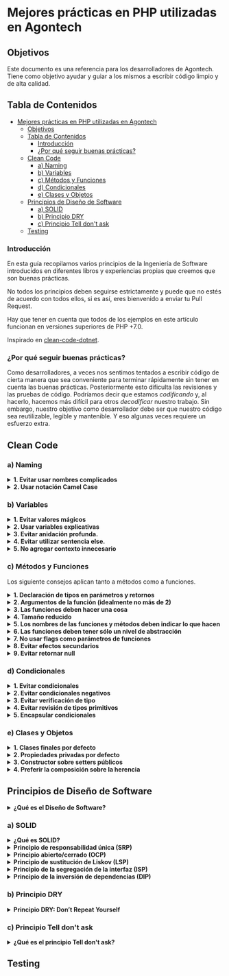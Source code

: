 # Mejores prácticas en PHP utilizadas en Agontech

## Objetivos

Este documento es una referencia para los desarrolladores de Agontech.
Tiene como objetivo ayudar y guiar a los mismos a escribir código limpio y de alta calidad.

## Tabla de Contenidos

- [Mejores prácticas en PHP utilizadas en Agontech](#mejores-prácticas-en-php-utilizadas-en-agontech)
  - [Objetivos](#objetivos)
  - [Tabla de Contenidos](#tabla-de-contenidos)
    - [Introducción](#introducción)
    - [¿Por qué seguir buenas prácticas?](#por-qué-seguir-buenas-prácticas)
  - [Clean Code](#clean-code)
    - [a) Naming](#a-naming)
    - [b) Variables](#b-variables)
    - [c) Métodos y Funciones](#c-métodos-y-funciones)
    - [d) Condicionales](#d-condicionales)
    - [e) Clases y Objetos](#e-clases-y-objetos)
  - [Principios de Diseño de Software](#principios-de-diseño-de-software)
    - [a) SOLID](#a-solid)
    - [b) Principio DRY](#b-principio-dry)
    - [c) Principio Tell don't ask](#c-principio-tell-dont-ask)
  - [Testing](#testing)

### <a name="intro">Introducción</a>

En esta guía recopilamos varios principios de la Ingeniería de Software introducidos en diferentes libros y experiencias propias que creemos que son buenas prácticas.

No todos los principios deben seguirse estrictamente y puede que no estés de acuerdo con todos ellos, si es así, eres bienvenido a enviar tu Pull Request.

Hay que tener en cuenta que todos de los ejemplos en este artículo funcionan en versiones superiores de PHP +7.0.

Inspirado en [clean-code-dotnet](https://github.com/thangchung/clean-code-dotnet/blob/master/README.md).

### <a name="best-practices">¿Por qué seguir buenas prácticas?</a>

Como desarrolladores, a veces nos sentimos tentados a escribir código de cierta manera que sea conveniente para terminar rápidamente sin tener en cuenta las buenas prácticas. Posteriormente esto dificulta las revisiones y las pruebas de código.
Podríamos decir que estamos _codificando_ y, al hacerlo, hacemos más difícil para otros _decodificar_ nuestro trabajo. Sin embargo, nuestro objetivo como desarrollador debe ser que nuestro código sea reutilizable, legible y mantenible. Y eso algunas veces requiere un esfuerzo extra.

## Clean Code

### a) Naming

<details>
  <summary><b>1. Evitar usar nombres complicados</b></summary>
Un buen nombre permite que los desarrolladores entiendan fácilmente el código. El nombre debe reflejar lo que hace y dar contexto.

**Mal:**

```php
$ymdstr = $moment->format('y-m-d');
```

**Bien:**

```php
$currentDate = $moment->format('y-m-d');
```

**[⬆ Volver](#tabla-de-contenidos)**

</details>

<details>
  <summary><b>2. Usar notación Camel Case</b></summary>

Usar la [notación CamelCase](https://en.wikipedia.org/wiki/Camel_case) para variables, clases, métodos y funciones.

**Mal:**

```php
$customerphone = '1134971828';

public function calculate_product_price(int $productid, int $quantity)
{
    // some logic
}
```

**Bien:**

```php
$customerPhone = '1134971828';

public function calculateProductPrice(int $productId, int $quantity)
{
    // some logic
}
```

**[⬆ Volver](#tabla-de-contenidos)**

</details>

### b) Variables

<details>
  <summary><b>1. Evitar valores mágicos</b></summary>

Valores mágicos se refiere a los valores constantes que se especifican directamente dentro del código. Con frecuencia, dichos valores terminan duplicados dentro del sistema y se convierten en una fuente común de errores cuando se realizan cambios.

**Mal:**

```php
class Payment 
{
    public function isPending()
    {
        if ($this->status === "pending") 
        { 
            // lógica aquí 
        }
    }
}
```

**Bien:**

```php
class Payment 
{
    const STATUS_PENDING = 'pending';

    public function isPending()
    {
        if ($this->status === self::STATUS_PENDING) 
        { 
            // lógica aquí 
        }
    }
}
```

De esta manera solo tenemos que cambiar en un único lugar centralizado.`

**[⬆ Volver](#tabla-de-contenidos)**

</details>

<details>
  <summary><b>2. Usar variables explicativas</b></summary>

No fuerce al lector del código a traducir lo que significa la variable. **Explícito es mejor que implícito**.

**Mal:**

```php
$address = 'Avenida Rivadavia 1678, 1406';
$cityZipCodeRegex = '/^[^,]+,\s*(.+?)\s*(\d{4})$/';
preg_match($cityZipCodeRegex, $address, $matches);

saveCityZipCode($matches[1], $matches[2]);
```

**No tan mal:**

```php
$address = 'Avenida Rivadavia 1678, 1406';
$cityZipCodeRegex = '/^[^,]+,\s*(.+?)\s*(\d{4})$/';
preg_match($cityZipCodeRegex, $address, $matches);

[, $street, $zipCode] = $matches;
saveCityZipCode($street, $zipCode);
```

**Bien:**
Al utilizar subpatrones es más fácil entender la expresión regular.

```php
$address = 'Avenida Rivadavia 1678, 1406';
$cityZipCodeRegex = '/^[^,]+,\s*(?<street>.+?)\s*(?<zipCode>\d{4})$/';
preg_match($cityZipCodeRegex, $address, $matches);

saveCityZipCode($matches['street'], $matches['zipCode']);
```

**[⬆ Volver](#tabla-de-contenidos)**

</details>

<details>
  <summary><b>3. Evitar anidación profunda.</b></summary>

Debemos minimizar al máximo los niveles de indentación. Muchas declaraciones if-else anidadas pueden hacer tu código difícil de seguir.

**Mal**

```php
function isShopOpen($day): bool
{
    if ($day) {
        if (is_string($day)) {
            $day = strtolower($day);
            if ($day === 'friday') {
                return true;
            } elseif ($day === 'saturday') {
                return true;
            } elseif ($day === 'sunday') {
                return true;
            } else {
                return false;
            }
        } else {
            return false;
        }
    } else {
        return false;
    }
}
```

**Bien**

```php
function isShopOpen(string $day): bool
{
    if (empty($day)) {
        return false;
    }

    $openingDays = [
        'friday', 'saturday', 'sunday'
    ];

    return in_array(strtolower($day), $openingDays, true);
}
```

**[⬆ Volver](#tabla-de-contenidos)**

</details>

<details>
  <summary><b>4. Evitar utilizar sentencia else.</b></summary>

La sentencia `else` puede dificultar la lectura del código si la sentencia `if` contiene demasiado código.

**Mal**

```php
if ($product->hasStock()) {
    // mucho código...
} else {
    return false;
}
```

**Bien**

Para evitar utilizar la sentencia `else` podemos utilizar Cláusulas de Guarda.
Las cláusulas de guarda es una técnica sencilla que consiste en negar la condición de la consulta y eliminar la sentencia `else`.

```php
if (!$product->hasStock()) {
    return false;
}

// código...
```

**[⬆ Volver](#tabla-de-contenidos)**

</details>

<details>
  <summary><b>5. No agregar contexto innecesario</b></summary>

Si el nombre de tu clase/objeto te dice algo, no lo repitas en el nombre del atributo.

**Mal:**

```php
class Product
{
    private $productPrice;
    private $productStock;
    private $productDescription;

    //...
}
```

**Bien:**

```php
class Product
{
    private $price;
    private $stock;
    private $description;

    //...
}
```

**[⬆ Volver](#tabla-de-contenidos)**

</details>

### c) Métodos y Funciones

Los siguiente consejos aplican tanto a métodos como a funciones.

<details>
  <summary><b>1. Declaración de tipos en parámetros y retornos</b></summary>
  
  Desde PHP 7 podemos utilizar la declaración de tipos para los argumentos de entrada y salida de nuestras funciones y métodos.

**Mal:**

```php
function sum($val1, $val2)
{
    return $val1 + $val2;
}
```

**Bien:**

```php
function sum(int $val1, int $val2): int
{
    return $val1 + $val2;
}
```

**[⬆ Volver](#tabla-de-contenidos)**

</details>

<details>
  <summary><b>2. Argumentos de la función (idealmente no más de 2)</b></summary>

El número ideal de argumentos es cero, después uno (monádico) y después dos (diádico). Siempre debes evitar desarrollar funciones o métodos con tres o más argumentos (poliádico). Más de dos argumentos significa que el método esta haciendo demasiadas cosas.
Para los casos en donde se necesiten más de dos argumentos, es mejor utilizar un objeto como argumento.

**Mal:**

```php
function createProduct(string $title, string $description, float $price, int $stock): void
{
    // ...
}
```

**Bien:**

```php
class ProductConfig
{
    private string $title;
    private string $description;
    private float $price;
    private int $stock;

    public function __construct(string $title, string $description, float $price, int $stock) 
    {
        $this->title = $title;
        $this->description = $description;
        $this->price = $price;
        $this->stock = $stock;
    }
}

function createProduct(ProductConfig $config): void
{
    // ...
}

$config = new ProductConfig('foo', 'bar', 10.0, 100);
createProduct($config);
```

**[⬆ Volver](#tabla-de-contenidos)**

</details>

<details>
  <summary><b>3. Las funciones deben hacer una cosa</b></summary>

Cuando las funciones hacen más de una acción, se vuelven difíciles de razonar y probar. Cuando puedes aislar una función en una sola acción, ellas pueden ser refactorizadas con facilidad y el código será mucho más fácil de leer y reutilizar.

**Mal:**

```php
function emailClients(array $clients): void
{
    foreach ($clients as $client) {
        $clientRecord = $db->find($client);
        if ($clientRecord->isActive()) {
            email($client);
        }
    }
}
```

**Bien:**

```php
function emailClients(array $clients): void
{
    $activeClients = activeClients($clients);
    array_walk($activeClients, 'email');
}

function activeClients(array $clients): array
{
    return array_filter($clients, 'isClientActive');
}

function isClientActive(int $client): bool
{
    $clientRecord = $db->find($client);

    return $clientRecord->isActive();
}
```

**[⬆ Volver](#tabla-de-contenidos)**

</details>

<details>
  <summary><b>4. Tamaño reducido</b></summary>

La primera regla de las funciones es que deben ser de tamaño reducido. La segunda regla es que deben ser todavía más reducidos.
La experiencia cuenta que las funciones con más de 20 líneas de código aproximadamente, esconden más de una acción.

**[⬆ Volver](#tabla-de-contenidos)**

</details>

<details>
  <summary><b>5. Los nombres de las funciones y métodos deben indicar lo que hacen</b></summary>

**Mal:**

```php
class Email
{
    //...

    public function handle(): void
    {
        mail($this->to, $this->subject, $this->body);
    }
}

$message = new Email(...);
// ¿Qué es esto? ¿Un "manejador" para los mensajes? 🤔
$message->handle();
```

**Bien:**

```php
class Email 
{
    //...

    public function send(): void
    {
        mail($this->to, $this->subject, $this->body);
    }
}

$message = new Email(...);
// Limpio y obvio
$message->send();
```

**[⬆ Volver](#tabla-de-contenidos)**

</details>

<details>
  <summary><b>6. Las funciones deben tener sólo un nivel de abstracción</b></summary>
  
Cuando existe más de un nivel de abstracción usualmente es porque la función está haciendo demasiado. Dividirlas en funciones más pequeñas lleva a la reutilización de las mismas y facilita las pruebas.

**Mal:**

```php
function parseBetterJSAlternative(string $code): void
{
    $regexes = [
        // ...
    ];

    $statements = explode(' ', $code);
    $tokens = [];
    foreach ($regexes as $regex) {
        foreach ($statements as $statement) {
            // ...
        }
    }

    $ast = [];
    foreach ($tokens as $token) {
        // lex...
    }

    foreach ($ast as $node) {
        // convertir...
    }
}
```

**También mal:**

Hemos separado algunas de las funcionalidades, pero la función parseBetterJSAlternative() todavía es muy compleja e imposible de probar.

```php
function tokenize(string $code): array
{
    $regexes = [
        // ...
    ];

    $statements = explode(' ', $code);
    $tokens = [];
    foreach ($regexes as $regex) {
        foreach ($statements as $statement) {
            $tokens[] = /* ... */;
        }
    }

    return $tokens;
}

function lexer(array $tokens): array
{
    $ast = [];
    foreach ($tokens as $token) {
        $ast[] = /* ... */;
    }

    return $ast;
}

function parseBetterJSAlternative(string $code): void
{
    $tokens = tokenize($code);
    $ast = lexer($tokens);
    foreach ($ast as $node) {
        // convertir...
    }
}
```

**Bien:**

Lo mejor es sacar las dependencias de la función `parseBetterJSAlternative()`.

```php
class Tokenizer
{
    public function tokenize(string $code): array
    {
        $regexes = [
            // ...
        ];

        $statements = explode(' ', $code);
        $tokens = [];
        foreach ($regexes as $regex) {
            foreach ($statements as $statement) {
                $tokens[] = /* ... */;
            }
        }

        return $tokens;
    }
}

class Lexer
{
    public function lexify(array $tokens): array
    {
        $ast = [];
        foreach ($tokens as $token) {
            $ast[] = /* ... */;
        }

        return $ast;
    }
}

class BetterJSAlternative
{
    private $tokenizer;
    private $lexer;

    public function __construct(Tokenizer $tokenizer, Lexer $lexer)
    {
        $this->tokenizer = $tokenizer;
        $this->lexer = $lexer;
    }

    public function parse(string $code): void
    {
        $tokens = $this->tokenizer->tokenize($code);
        $ast = $this->lexer->lexify($tokens);
        foreach ($ast as $node) {
            // convertir...
        }
    }
}
```

**[⬆ Volver](#tabla-de-contenidos)**

</details>

<details>
  <summary><b>7. No usar flags como parámetros de funciones</b></summary>
  
Las banderas le dicen al usuario que la función hace más de una cosa. Se debe dividir las funciones si siguen diferentes caminos basados en un valor booleano.

**Mal:**

```php
function createFile(string $name, bool $temp = false): void
{
    if ($temp) {
        touch('./temp/'.$name);
    } else {
        touch($name);
    }
}
```

**Bien:**

```php
function createFile(string $name): void
{
    touch($name);
}

function createTempFile(string $name): void
{
    touch('./temp/'.$name);
}
```

**[⬆ Volver](#tabla-de-contenidos)**

</details>

<details>
  <summary><b>8. Evitar efectos secundarios</b></summary>

El punto principal es evitar compartir estados entre objetos sin alguna estructura, usar tipos de datos mutables que puedan ser escritos por cualquiera, y no centralizar donde el efectos ocurren.

**Mal:**

```php
function createUser(string $name, string $email, string $password)
{
    $user = new User($name, $email, $password);
    $user->create();
    $message = new Email($email);
    $message->send();
}
```

**Bien:**

```php
function createUser(string $name, string $email, string $password)
{
    $user = new User($name, $email, $password);
    $user->create();
}

function sendEmail($email)
{
    $message = new Email($email);
    $message->send();
}
```

**[⬆ Volver](#tabla-de-contenidos)**

</details>

<details>
  <summary><b>9. Evitar retornar null</b></summary>

Al retornar `null` podríamos estar obligando al cliente de la función o método a realizar una validación adicional.
Basta con que falte la comprobación de `null` para que la aplicación pierda el control.

Si siente la tentación de devolver `null`, pruebe con lanzar una excepción, devolver una estructura vacía o un objeto vacío ([Null Object Pattern](https://en.wikipedia.org/wiki/Null_object_pattern)).

**Mal:**

```php
function getItems()
{
    //...

    return null;
}

$items = getItems();
if ($items !== null) {
    foreach ($items as $item) {
        // ...
    }
}
```

**Bien:**

```php
function getItems()
{
    //...

    return [];
}

$items = getItems();
foreach ($items as $item) {
    // ...
}
```

**[⬆ Volver](#tabla-de-contenidos)**

</details>

### d) Condicionales

<details>
  <summary><b>1. Evitar condicionales</b></summary>

Al tener declaraciones `if` dentro de nuestras funciones, estamos diciendo que nuestra función puede hacer más de una cosa.

Una de varias soluciones es utilizar polimorfismo para evitar condicionales.

**Mal:**

```php
class Airplane
{
    public function getCruisingAltitude(): int
    {
        switch ($this->type) {
            case '777':
                return $this->getMaxAltitude() - $this->getPassengerCount();
            case 'Air Force One':
                return $this->getMaxAltitude();
            case 'Cessna':
                return $this->getMaxAltitude() - $this->getFuelExpenditure();
        }
    }
}
```

**Bien:**

```php
interface Airplane
{
    public function getCruisingAltitude(): int;
}

class Boeing777 implements Airplane
{
    public function getCruisingAltitude(): int
    {
        return $this->getMaxAltitude() - $this->getPassengerCount();
    }
}

class AirForceOne implements Airplane
{
    public function getCruisingAltitude(): int
    {
        return $this->getMaxAltitude();
    }
}

class Cessna implements Airplane
{
    public function getCruisingAltitude(): int
    {
        return $this->getMaxAltitude() - $this->getFuelExpenditure();
    }
}
```

**[⬆ Volver](#tabla-de-contenidos)**

</details>

<details>
  <summary><b>2. Evitar condicionales negativos</b></summary>

**Mal:**

```php
if (!haveNotPromotions($product))
{
    // ...
}
```

**Bien:**

```php
if (havePromotions($product))
{
    // ...
}
```

**[⬆ Volver](#tabla-de-contenidos)**

</details>

<details>
  <summary><b>3. Evitar verificación de tipo</b></summary>

Hacer verificaciones de tipos da una falsa "seguridad de tipado" además de afectar la legibilidad del código.

**Mal:**

```php
function travelToTexas($vehicle): void
{
    if ($vehicle instanceof Bicycle) {
        $vehicle->pedalTo(new Location('texas'));
    } elseif ($vehicle instanceof Car) {
        $vehicle->driveTo(new Location('texas'));
    }
}
```

**Bien:**

```php
function travelToTexas(Traveler $vehicle): void
{
    $vehicle->travelTo(new Location('texas'));
}
```

**[⬆ Volver](#tabla-de-contenidos)**

</details>

<details>
  <summary><b>4. Evitar revisión de tipos primitivos</b></summary>
  
  El punto anterior también aplica a los tipos primitivos.

**Mal:**

```php
function combine($val1, $val2): int
{
    if (!is_numeric($val1) || !is_numeric($val2)) {
        throw new \Exception('Must be of type Number');
    }

    return $val1 + $val2;
}
```

**Bien:**

```php
function combine(int $val1, int $val2): int
{
    return $val1 + $val2;
}
```

**[⬆ Volver](#tabla-de-contenidos)**

</details>

<details>
  <summary><b>5. Encapsular condicionales</b></summary>
  
  Encapsula condiciones dentro de métodos o funciones brinda un unico punto de modificación, mayor cohesión y promueve la reutilización.

**Mal:**

```php
if ($payment->status === 'pending') {
    // ...
}
```

**Bien:**

```php
if ($payment->isPending()) {
    // ...
}
```

**[⬆ Volver](#tabla-de-contenidos)**

</details>

### e) Clases y Objetos

<details>
  <summary><b>1. Clases finales por defecto</b></summary>
  
  Al momento de pensar y crear una clase debemos partir de la premisa que son clases finales. De esta forma promovemos la idea de que deben funcionar como una unidad del sistema.
  Permitiendo mayor entendimiento, mantenimiento y reutilización de la clase.
  
  **La visibilidad de los objetos se debe ir abriendo según evolucione el código o en casos justificados.**

**No tan bien:**

```php
class Employee
{
    // código...
}
```

**Bien:**

```php
final class Employee
{
    // código...
}
```

**[⬆ Volver](#tabla-de-contenidos)**

</details>

<details>
  <summary><b>2. Propiedades privadas por defecto</b></summary>

La visibilidad de las propiedades debe ser `private` por defecto. Ya que el objeto no debe revelar nada de si mismo,
excepto lo que sea necesario para que otras partes del sistema interactúen con él.

**Mal:**

```php
final class Product
{
    public float $price = 1000.00;
}
```

**Bien:**

```php
final class Product
{
    private float $price = 1000.00;
```

**[⬆ Volver](#tabla-de-contenidos)**

</details>

<details>
  <summary><b>3. Constructor sobre setters públicos</b></summary>
  
  Siempre debemos esconder los detalles de implementación de los objetos.
  Para eso, debemos construir los objetos por medio de su constructor y no por setters públicos.

**Mal:**

```php
final class Product
{
    private string $description;
    private float $price;

    public function setDescription(string $value): void
    {
        $this->description = $value;
    }

    public function setPrice(float $value): void
    {
        $this->price = $value;
    }
}

$product = new Product();
$product->setDescription('Foo');
$product->setPrice(1000.00);
```

**Bien:**

```php
final class Product
{
    private string $description;
    private float $price;

    public function __construct(string $description, float $price)
    {
        $this->description = $description;
        $this->price = $price;
    }
}

$product = new Product('Foo', 1000.00);
```

**O también:**

Note que los setters son `private`.
Esta forma es útil cuando deseas agregar lógica al momento de establecer una propiedad.

```php
final class Product
{
    private string $description;
    private float $price;

    public function __construct(string $description, float $price)
    {
        $this->setDescription($description);
        $this->setPrice($price);
    }
    
    private function setDescription(string $value): void
    {
        $this->description = $value;
    }

    private function setPrice(float $value): void
    {
        $this->price = $value;
    }   
}

$product = new Product('Foo', 1000.00);
```

**[⬆ Volver](#tabla-de-contenidos)**

</details>

<details>
  <summary><b>4. Preferir la composición sobre la herencia</b></summary>

Composición sobre herencia es un principio de diseño que permite una mayor flexibilidad.
Es más natural construir clases de dominio a partir de varios componentes
que tratar de encontrar puntos en común entre ellos y crear un árbol genealógico, como ocurre con la herencia.
La composición también proporciona un dominio del negocio más estable a largo plazo,
ya que es menos propenso a las peculiaridades que puedan llegar a tener las clases hijas de hijas de hijas...

**Mal:**

```php
class Vehicle
{    
    public function move()
    {
        echo "Move the car";
    }    
}

class Car extends Vehicle
{
    public function accelarate()
    {    
        $this->move();    
    }
}

$car = new Car();
$car->accelarate();
```

En este ejemplo existe un acoplamiento muy estrecho entre las clases `Vehicle` y `Car`.
Si algo cambia en la clase `Vehicle`, específicamente en el método `move()`, la clase `Car` puede romperse fácilmente
ya que la superclase `Vehicle` no tiene idea de para qué la utilizan las clases hijas.

**Bien:**

```php
interface MoveVehicle
{
    public function move();
}

final class Vehicle implements MoveVehicle
{    
    public function move()
    {
        echo "Move the car";
    }    
}

final class Car
{
    private MoveVehicle $vehicle;

    public function __construct(MoveVehicle $vehicle)
    {
        $this->vehicle = $vehicle;
    }

    public function accelarate()
    {    
        $this->vehicle->move();    
    }
}

$vehicle = new Vehicle();
$car = new Car($vehicle);
$car->accelarate();
```

Ahora nuestra clase `Car` se compone de cualquier clase que implemente la interfaz. Esto brinda una gran flexibilidad y
rompe con el acoplamiento estrecho que teníamos en la herencia.

**[⬆ Volver](#tabla-de-contenidos)**

</details>

## <a name="principios-de-diseo-de-software">Principios de Diseño de Software</a>

<details>
  <summary><b>¿Qué es el Diseño de Software?</b></summary>
  
  Los principios de diseño son un conjunto de diseños y buenas prácticas que se emplean en OOD y OOP (diseño y programación orientada a objetos).
  
  Robert C. Martin dice que la mayoría de nosotros usamos lenguajes orientados a objetos sin saber por qué, y sin saber cómo obtener el beneficio máximo de ellos. Por este motivo es que surgen estos patrones de diseño.
  
  Aplicar estos principios nos ayudaran, entre otras cosas, a crear un código que sea más legible, simple, reusable, escalable y fácil de mantener. Es decir, nos ayudaran a evitar los problemas con los que nos solemos encontrar a medida que nuestro código va creciendo.
  
  Algunos de ellos son:
</details>

### a) SOLID

<details>
  <summary><b>¿Qué es SOLID?</b></summary>
  
  SOLID es un acrónimo donde cada letra representa un principio del diseño orientado a objetos.
  Los cinco principios están muy relacionados entre si y nos brindan distintas técnicas para crear código de alta calidad.

- [S: Principio de responsabilidad única (SRP)](#principio-de-responsabilidad-única-srp)
- [O: Principio abierto/cerrado (OCP)](#principio-abiertocerrado-ocp)
- [L: Principio de sustitución de Liskov (LSP)](#principio-de-sustitución-de-liskov-lsp)
- [I: Principio de la segregación de la interfaz (ISP)](#interface-segregation-principle-isp)
- [D: Principio de la inversión de dependencias (DIP)](#dependency-inversion-principle-dip)

</details>

<details>
  <summary><b>Principio de responsabilidad única (SRP)</b></summary>

El Principio de Responsabilidad Única (SRP) es la S del Principio SOLID y nos dice que una clase debe tener un único motivo
por el cual debe ser modificada.

**Mal:**

```php
class Page 
{
    private string $title;
    
    public function title(): string 
    {
        return $this->title;
    }
    
    public function formatJson() 
    {
        return json_encode($this->title());
    }
}
```

Si necesitamos agregar otro tipo de formato debemos modificar la clase para agregar otro método.
Eso está bien para una clase tan simple como esta, pero si la clase tuviera más propiedades, el formato sería más complejo de cambiar.

**Bien:**

```php
class Page 
{
    private string $title;
 
    public function title(): string
    {
        return $this->title;    
    }
}
 
class JsonPageFormatter 
{
    public function format(Page $page)
    {
        return  json_encode($page->title());
    }
}
```

Hacer esto significa que si quisiéramos crear un formato XML, simplemente podríamos agregar una clase llamada `XmlPageFormatter`
y escribir un código simple para generar XML. Ahora solo tenemos una razón para cambiar la clase `Page`.

**[⬆ Volver](#tabla-de-contenidos)**

</details>

<details>
    <summary name="open-closed-principle-ocp"><b>Principio abierto/cerrado (OCP)</b></summary>

Las entidades de software (clases, módulos, funciones, etc) deben ser abiertas para ser extendidas, pero cerradas para modificarlas.
Este principio establece que puedes permitir a tus colegas desarrolladores agregar nuevas funcionalidades pero sin cambiar el código existente.

Parece complicado pero gracias a las interfaces y abstracciones se convierte en algo muy simple.

**Mal:**

```php
class Customer
{
    public function pay(float $total, CreditCardPayment $paymentMethod)
    {
        $paymentMethod->execute($total);
    }
}

class CreditCardPayment
{
    public function execute(float $total)
    {
        // lógica para pagar con tarjeta de crédito...
    }
}

$customer = new Customer();
$customer->pay(1000.00, new CreditCardPayment());
```

De esta forma, el cliente solamente puede pagar con tarjeta de crédito. Si quisiéramos agregar un nuevo método de pago
deberíamos modificar el método `pay()`.

**Bien:**

```php
interface PaymentMethod
{
    public function execute(float $total);
}

class Customer
{
    public function pay(float $total, PaymentMethod $paymentMethod)
    {
        $paymentMethod->execute($total);
    }
}

class CreditCardPayment implements PaymentMethod
{
    public function execute(float $total)
    {
        // lógica para pagar con tarjeta de crédito...
    }
}

class CashPayment implements PaymentMethod
{
    public function execute(float $total)
    {
        // lógica para pagar con dinero...
    }
}

$customer = new Customer();
$customer->pay(1000.00, new CreditCardPayment());
// o
$customer->pay(1000.00, new CashPayment());
```

Gracias a la interfaz `PaymentMethod`, el método `pay()` quedo cerrado para modificaciones pero abierto a nuevas formas de pago.
**[⬆ Volver](#tabla-de-contenidos)**

</details>

<details>
  <summary><b>Principio de sustitución de Liskov (LSP)</b></summary>

El principio de Liskov establece que, dada una clase padre y una clase hija, pueden intercambiarse sin obtener resultados incorrectos.

**Mal:**

```php
class Rectangle
{
    // ...

    public function setWidth(int $width): void
    {
        $this->width = $width;
    }

    public function setHeight(int $height): void
    {
        $this->height = $height;
    }

    public function getArea(): int
    {
        return $this->width * $this->height;
    }
}

class Square extends Rectangle
{
    //... 

    public function setWidth(int $width): void
    {
        $this->width = $this->height = $width;
    }

    public function setHeight(int $height): void
    {
        $this->width = $this->height = $height;
    }
}
```

Debido a que `Square` es diferente a `Rectangle`, se necesita anular parte del código para permitir
que un cuadrado exista correctamente.

Anular mucho código en clases para adaptarse a situaciones específicas puede provocar problemas de mantenimiento.

**Bien:**

```php
interface Quadrilateral {
  public function setHeight(int $height);
 
  public function setWidth(int $width);
 
  public function getArea();
}
 
class Rectangle implements Quadrilateral
{
    // ...
}
 
class Square implements Quadrilateral
{
    // ...
}
```

La conclusión aquí es que si se anulando gran parte del código, entonces tal vez la arquitectura no sea la correcta y se debería pensar en el principio de sustitución de Liskov.

**[⬆ Volver](#tabla-de-contenidos)**

</details>

<details>
  <summary><b>Principio de la segregación de la interfaz (ISP)</b></summary>

 El principio de segregación de la interfaz dice que un cliente solo debe conocer los métodos que van a utilizar y no aquellos que no utilizará.

**Mal:**

```php
interface Worker 
{
  public function takeBreak();
  public function code();
  public function callToClient();
  public function attendMeetings();
  public function getPaid();
}

class Manager implements Worker 
{
    // ...

    public function code() 
    {
        return false;
    }
}

class Developer implements Worker 
{
    // ...

    public function callToClient() 
    {
        echo "I'll ask my manager.";
    }
}
```

En el ejemplo anterior, la interfaz `Worker` abarca demasiadas funcionalidades obligando a implementar
el método `callToClient()` en la clase `Developer` o devolver falso en el método `code()` para `Manager` ya que los managers no desarrollan.

**Bien:**

Al aplicar ISP las interfaces quedan divididas en varias especificas.

```php
interface Worker 
{
    public function takeBreak();
    public function getPaid();
}
 
interface Coder 
{
    public function code();
}
 
interface ClientFacer 
{
    public function callToClient();
    public function attendMeetings();
}

class Developer implements Worker, Coder 
{
    // ...
}
 
class Manager implements Worker, ClientFacer 
{
    // ...
}
```

**[⬆ Volver](#tabla-de-contenidos)**

</details>

<details>
  <summary><b>Principio de la inversión de dependencias (DIP)</b></summary>

El principio de la inversión de dependencias consiste en que las clases no deben depender de clases concretas, sino que deben depender de abstracciones.

**Mal:**

```php
class MySqlConnection 
{
    public function connect() {}
}
 
class PageLoader 
{
    private MySqlConnection $dbConnection;

    public function __construct(MySqlConnection $dbConnection) 
    {
        $this->dbConnection = $dbConnection;
    }
}
```

**Bien:**

```php
interface DbConnectionInterface 
{
    public function connect();
} 
 
class MySqlConnection implements DbConnectionInterface 
{
    public function connect() {}
}
 
class PageLoader 
{
    private DbConnectionInterface $dbConnection;

    public function __construct(DbConnectionInterface $dbConnection) 
    {
        $this->dbConnection = $dbConnection;
    }
}
```

Otro ejemplo de este principio lo vimos en la sección de [Composición sobre Herencia]

**[⬆ Volver](#tabla-de-contenidos)**

</details>

### b) Principio DRY

<details>
  <summary><b>Principio DRY: Don’t Repeat Yourself</b></summary>

Según este principio toda pieza de información nunca debería ser duplicada debido a que la duplicación incrementa la dificultad
en los cambios y evolución posterior, puede perjudicar la claridad y crear un espacio para posibles inconsistencias.

A menudo se tiene código duplicado porque existen dos o más cosas ligeramente diferentes que comparten mucho en común,
pero sus diferencias fuerzan a tener dos o más funciones separadas haciendo mas de lo mismo.
Remover código duplicado significa crear una abstracción que puedan manejar diferentes conjuntos de cosas en una función/método/clase.

**Mal:**

```php
function showDeveloperList(array $developers): void
{
    foreach ($developers as $developer) {
        $expectedSalary = $developer->calculateExpectedSalary();
        $experience = $developer->getExperience();
        $githubLink = $developer->getGithubLink();
        $data = [
            $expectedSalary,
            $experience,
            $githubLink
        ];

        render($data);
    }
}

function showManagerList(array $managers): void
{
    foreach ($managers as $manager) {
        $expectedSalary = $manager->calculateExpectedSalary();
        $experience = $manager->getExperience();
        $githubLink = $manager->getGithubLink();
        $data = [
            $expectedSalary,
            $experience,
            $githubLink
        ];

        render($data);
    }
}
```

**Bien:**

```php
function showList(array $employees): void
{
    foreach ($employees as $employee) {
        $expectedSalary = $employee->calculateExpectedSalary();
        $experience = $employee->getExperience();
        $githubLink = $employee->getGithubLink();
        $data = [
            $expectedSalary,
            $experience,
            $githubLink
        ];

        render($data);
    }
}
```

**Mejor:**

Mejor aún si se eliminan variables temporales.

```php
function showList(array $employees): void
{
    foreach ($employees as $employee) {
        render([
            $employee->calculateExpectedSalary(),
            $employee->getExperience(),
            $employee->getGithubLink()
        ]);
    }
}
```

**[⬆ Volver](#tabla-de-contenidos)**

</details>

### <a name="principio-tell-dont-ask">c) Principio Tell don't ask</a>

<details>
  <summary><b>¿Qué es el principio Tell don't ask?</b></summary>

El principio Tell Don’t Ask dice que no se debe preguntar a un objeto sobre su estado para luego realizar una acción.
Por el contrario, debe realizar la acción directamente.

**Mal:**

```php
$order = new Order();
if ($order->hasFreeShipping()) {
    $order->shippingCost = 0;
}
```

**Bien:**

```php
$order = new Order();
$order->updateShippingPrice();

class Order
{
    public function updateShippingPrice()
    {
        if ($this->hasFreeShipping()) {
            $this->shippingCost = 0;
        }

        // ...
    }
}
```

**[⬆ Volver](#tabla-de-contenidos)**

</details>

## Testing


